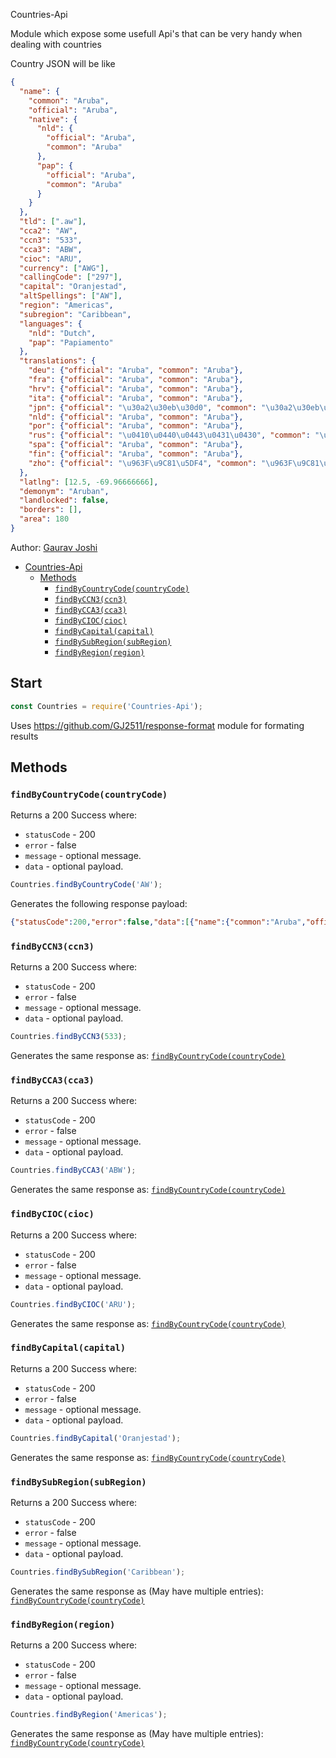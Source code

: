 Countries-Api

Module which expose some usefull Api's that can be very handy when dealing with countries

Country JSON will be like

```json
{
  "name": {
    "common": "Aruba",
    "official": "Aruba",
    "native": {
      "nld": {
        "official": "Aruba",
        "common": "Aruba"
      },
      "pap": {
        "official": "Aruba",
        "common": "Aruba"
      }
    }
  },
  "tld": [".aw"],
  "cca2": "AW",
  "ccn3": "533",
  "cca3": "ABW",
  "cioc": "ARU",
  "currency": ["AWG"],
  "callingCode": ["297"],
  "capital": "Oranjestad",
  "altSpellings": ["AW"],
  "region": "Americas",
  "subregion": "Caribbean",
  "languages": {
    "nld": "Dutch",
    "pap": "Papiamento"
  },
  "translations": {
    "deu": {"official": "Aruba", "common": "Aruba"},
    "fra": {"official": "Aruba", "common": "Aruba"},
    "hrv": {"official": "Aruba", "common": "Aruba"},
    "ita": {"official": "Aruba", "common": "Aruba"},
    "jpn": {"official": "\u30a2\u30eb\u30d0", "common": "\u30a2\u30eb\u30d0"},
    "nld": {"official": "Aruba", "common": "Aruba"},
    "por": {"official": "Aruba", "common": "Aruba"},
    "rus": {"official": "\u0410\u0440\u0443\u0431\u0430", "common": "\u0410\u0440\u0443\u0431\u0430"},
    "spa": {"official": "Aruba", "common": "Aruba"},
    "fin": {"official": "Aruba", "common": "Aruba"},
    "zho": {"official": "\u963F\u9C81\u5DF4", "common": "\u963F\u9C81\u5DF4"}
  },
  "latlng": [12.5, -69.96666666],
  "demonym": "Aruban",
  "landlocked": false,
  "borders": [],
  "area": 180
}
```

Author: [Gaurav Joshi](https://github.com/GJ2511/countries)

- [Countries-Api](#start)
  - [Methods](#methods)
    - [`findByCountryCode(countryCode)`](#user-content-findbycountrycodecountrycode)
    - [`findByCCN3(ccn3)`](#user-content-findbyccn3ccn3)
    - [`findByCCA3(cca3)`](#user-content-findbycca3cca3)
    - [`findByCIOC(cioc)`](#user-content-findbycioccioc)
    - [`findByCapital(capital)`](#user-content-findbycapitalcapital)
    - [`findBySubRegion(subRegion)`](#user-content-findbysubRegionsubRegion)
    - [`findByRegion(region)`](#user-content-findbyregionregion)

## Start
```js
const Countries = require('Countries-Api');
```

Uses https://github.com/GJ2511/response-format module for formating results

## Methods

### `findByCountryCode(countryCode)`

Returns a 200 Success where:
- `statusCode` - 200
- `error` - false
- `message` - optional message.
- `data` - optional payload.

```js
Countries.findByCountryCode('AW');
```

Generates the following response payload:

```json
{"statusCode":200,"error":false,"data":[{"name":{"common":"Aruba","official":"Aruba","native":{"nld":{"official":"Aruba","common":"Aruba"},"pap":{"official":"Aruba","common":"Aruba"}}},"tld":[".aw"],"cca2":"AW","ccn3":"533","cca3":"ABW","cioc":"ARU","currency":["AWG"],"callingCode":["297"],"capital":"Oranjestad","altSpellings":["AW"],"region":"Americas","subregion":"Caribbean","languages":{"nld":"Dutch","pap":"Papiamento"},"translations":{"deu":{"official":"Aruba","common":"Aruba"},"fra":{"official":"Aruba","common":"Aruba"},"hrv":{"official":"Aruba","common":"Aruba"},"ita":{"official":"Aruba","common":"Aruba"},"jpn":{"official":"アルバ","common":"アルバ"},"nld":{"official":"Aruba","common":"Aruba"},"por":{"official":"Aruba","common":"Aruba"},"rus":{"official":"Аруба","common":"Аруба"},"spa":{"official":"Aruba","common":"Aruba"},"fin":{"official":"Aruba","common":"Aruba"},"zho":{"official":"阿鲁巴","common":"阿鲁巴"}},"latlng":[12.5,-69.96666666],"demonym":"Aruban","landlocked":false,"borders":[],"area":180}],"message":"OK"}
```
### `findByCCN3(ccn3)`

Returns a 200 Success where:
- `statusCode` - 200
- `error` - false
- `message` - optional message.
- `data` - optional payload.

```js
Countries.findByCCN3(533);
```

Generates the same response as: [`findByCountryCode(countryCode)`](#user-content-findbycountrycodecountrycode)

### `findByCCA3(cca3)`

Returns a 200 Success where:
- `statusCode` - 200
- `error` - false
- `message` - optional message.
- `data` - optional payload.

```js
Countries.findByCCA3('ABW');
```

Generates the same response as: [`findByCountryCode(countryCode)`](#user-content-findbycountrycodecountrycode)

### `findByCIOC(cioc)`

Returns a 200 Success where:
- `statusCode` - 200
- `error` - false
- `message` - optional message.
- `data` - optional payload.

```js
Countries.findByCIOC('ARU');
```

Generates the same response as: [`findByCountryCode(countryCode)`](#user-content-findbycountrycodecountrycode)

### `findByCapital(capital)`

Returns a 200 Success where:
- `statusCode` - 200
- `error` - false
- `message` - optional message.
- `data` - optional payload.

```js
Countries.findByCapital('Oranjestad');
```

Generates the same response as: [`findByCountryCode(countryCode)`](#user-content-findbycountrycodecountrycode)

### `findBySubRegion(subRegion)`

Returns a 200 Success where:
- `statusCode` - 200
- `error` - false
- `message` - optional message.
- `data` - optional payload.

```js
Countries.findBySubRegion('Caribbean');
```

Generates the same response as (May have multiple entries): [`findByCountryCode(countryCode)`](#user-content-findbycountrycodecountrycode)

### `findByRegion(region)`

Returns a 200 Success where:
- `statusCode` - 200
- `error` - false
- `message` - optional message.
- `data` - optional payload.

```js
Countries.findByRegion('Americas');
```

Generates the same response as (May have multiple entries): [`findByCountryCode(countryCode)`](#user-content-findbycountrycodecountrycode)